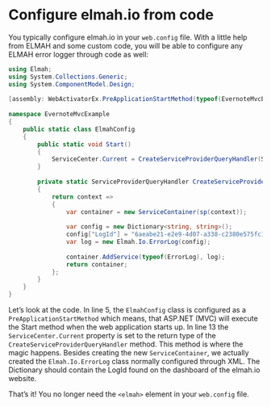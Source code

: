 # Configure elmah.io from code

You typically configure elmah.io in your `web.config` file. With a little help from ELMAH and some custom code, you will be able to configure any ELMAH error logger through code as well:

```csharp
using Elmah;
using System.Collections.Generic;
using System.ComponentModel.Design;
 
[assembly: WebActivatorEx.PreApplicationStartMethod(typeof(EvernoteMvcExample.ElmahConfig), "Start")]
 
namespace EvernoteMvcExample
{
    public static class ElmahConfig
    {
        public static void Start()
        {
            ServiceCenter.Current = CreateServiceProviderQueryHandler(ServiceCenter.Current);
        }
 
        private static ServiceProviderQueryHandler CreateServiceProviderQueryHandler(ServiceProviderQueryHandler sp)
        {
            return context =>
            {
                var container = new ServiceContainer(sp(context));
 
                var config = new Dictionary<string, string>();
                config["LogId"] = "6aeabe21-e2e9-4d07-a338-c2380e575fc1";
                var log = new Elmah.Io.ErrorLog(config);
 
                container.AddService(typeof(ErrorLog), log);
                return container;
            };
        }
    }
}
```

Let’s look at the code. In line 5, the `ElmahConfig` class is configured as a `PreApplicationStartMethod` which means, that ASP.NET (MVC) will execute the Start method when the web application starts up. In line 13 the `ServiceCenter.Current` property is set to the return type of the `CreateServiceProviderQueryHandler` method. This method is where the magic happens. Besides creating the new `ServiceContainer`, we actually created the `Elmah.Io.ErrorLog` class normally configured through XML. The Dictionary should contain the LogId found on the dashboard of the elmah.io website.

That’s it! You no longer need the `<elmah>` element in your `web.config` file.
